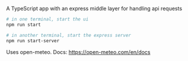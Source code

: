 A TypeScript app with an express middle layer for handling api requests

```sh
# in one terminal, start the ui
npm run start

# in another terminal, start the express server
npm run start-server
```

Uses open-meteo. Docs: https://open-meteo.com/en/docs
